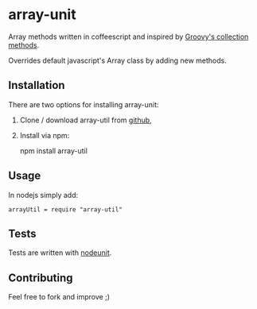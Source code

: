 array-unit
==========

Array methods written in coffeescript and inspired by [Groovy's collection methods](http://groovy.codehaus.org/Collections).

Overrides default javascript's Array class by adding new methods.


Installation
------------

There are two options for installing array-unit:

1. Clone / download array-util from [github](https://github.com/amallo/array-util),

2. Install via npm:

    npm install array-util

Usage
-----
In nodejs simply add:

    arrayUtil = require "array-util"

Tests
-----
Tests are written with [nodeunit](https://github.com/caolan/nodeunit).


Contributing
------------

Feel free to fork and improve ;)
